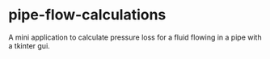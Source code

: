# pipe-flow-calculations

A mini application to calculate pressure loss for a fluid flowing in a pipe with a tkinter gui.
